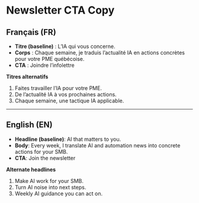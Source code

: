 # Newsletter CTA Copy

## Français (FR)
- **Titre (baseline)** : L’IA qui vous concerne.
- **Corps** : Chaque semaine, je traduis l’actualité IA en actions concrètes pour votre PME québécoise.
- **CTA** : Joindre l’infolettre

**Titres alternatifs**
1. Faites travailler l’IA pour votre PME.
2. De l’actualité IA à vos prochaines actions.
3. Chaque semaine, une tactique IA applicable.

---

## English (EN)
- **Headline (baseline)**: AI that matters to you.
- **Body**: Every week, I translate AI and automation news into concrete actions for your SMB.
- **CTA**: Join the newsletter

**Alternate headlines**
1. Make AI work for your SMB.
2. Turn AI noise into next steps.
3. Weekly AI guidance you can act on.
